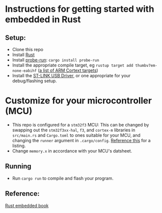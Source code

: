 # Instructions for getting started with embedded in Rust


## Setup:
- Clone this repo
- Install [Rust](https://www.rust-lang.org/tools/install)
- Install [probe-run](https://ferrous-systems.com/blog/probe-run/): `cargo install probe-run`
- Install the appropriate compile target, eg `rustup target add thumbv7em-none-eabihf`
([a list of ARM Cortext targets](https://rust-embedded.github.io/cortex-m-quickstart/cortex_m_quickstart/))
- Install the [ST-LINK USB Driver](https://www.st.com/en/development-tools/stsw-link009.html), or 
one appropriate for your debug/flashing setup.

# Customize for your microcontroller (MCU)
- This repo is configured for a `stm32f3` MCU: This can be changed
by swapping out the `stm32f3xx-hal`, `f3`,  and `cortex-m` libraries in `src/main.rs`
and `Cargo.toml` to ones suitable for your MCU, and changing the `runner` argument
 in `.cargo/config`. [Reference this](https://github.com/rust-embedded/awesome-embedded-rust)
for a listing.
- Change `memory.x` in accordance with your MCU's datsheet.

## Running
- Run `cargo run` to compile and flash your program.


## Reference:
[Rust embedded book](https://rust-embedded.github.io/book)